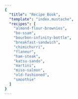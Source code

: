 ```yaml
---
{
  "title": "Recipe Book",
  "template": "index.mustache",
  "recipes": [
    "almond-flour-brownies",
    "bo-ssam",
    "bourbon-infinity-bottle",
    "breakfast-sandwich",
    "chimichurri",
    "flaneur",
    "ham-steak",
    "katsu-sando",
    "martini",
    "miso-salmon",
    "old-fashioned",
    "smoothie"
  ]
}
---
```

